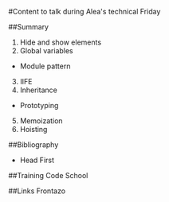 #Content to talk during Alea's technical Friday

##Summary
1. Hide and show elements
2. Global variables
 * Module pattern
3. IIFE
4. Inheritance
 * Prototyping
5. Memoization
6. Hoisting

##Bibliography
* Head First


##Training
Code School

##Links
Frontazo